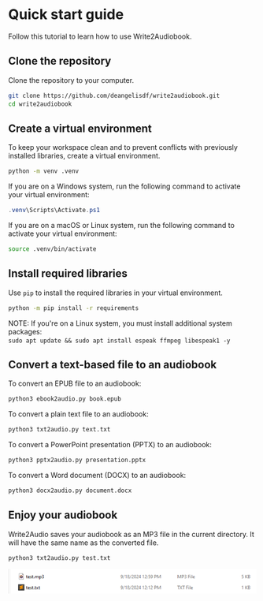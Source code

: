 # Quick start guide

Follow this tutorial to learn how to use Write2Audiobook.

## Clone the repository

Clone the repository to your computer.

```bash
git clone https://github.com/deangelisdf/write2audiobook.git
cd write2audiobook
```

## Create a virtual environment

To keep your workspace clean and to prevent conflicts with previously installed libraries, create a virtual environment.

```bash
python -m venv .venv
```

If you are on a Windows system, run the following command to activate your virtual environment:

```powershell
.venv\Scripts\Activate.ps1
```

If you are on a macOS or Linux system, run the following command to activate your virtual environment:

```bash
source .venv/bin/activate
```

## Install required libraries

Use `pip` to install the required libraries in your virtual environment.

```bash
python -m pip install -r requirements
```

NOTE:
If you're on a Linux system, you must install additional system packages:<br>
    ```
    sudo apt update && sudo apt install espeak ffmpeg libespeak1 -y
    ```

## Convert a text-based file to an audiobook

To convert an EPUB file to an audiobook:

```bash
python3 ebook2audio.py book.epub
```

To convert a plain text file to an audiobook:

```bash
python3 txt2audio.py text.txt
```

To convert a PowerPoint presentation (PPTX) to an audiobook:

```bash
python3 pptx2audio.py presentation.pptx
```

To convert a Word document (DOCX) to an audiobook:

```bash
python3 docx2audio.py document.docx
```

## Enjoy your audiobook

Write2Audio saves your audiobook as an MP3 file in the current directory. It will have the same name as the converted file.

```bash
python3 txt2audio.py test.txt
```

![directory-image](img/example-output.png)
